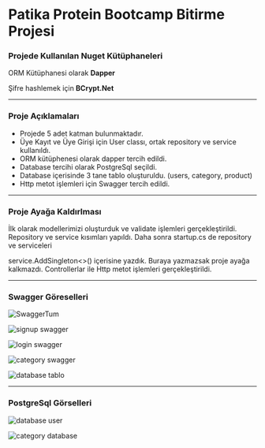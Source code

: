 # Patika Protein Bootcamp Bitirme Projesi

### Projede Kullanılan Nuget Kütüphaneleri
ORM Kütüphanesi olarak **Dapper**


Şifre hashlemek için **BCrypt.Net**
******
### Proje Açıklamaları
* Projede 5 adet katman bulunmaktadır.
* Üye Kayıt ve Üye Girişi için User classı, ortak repository ve service kullanıldı.
* ORM kütüphenesi olarak dapper tercih edildi.
* Database tercihi olarak PostgreSql seçildi.
* Database içerisinde 3 tane tablo oluşturuldu. (users, category, product)
* Http metot işlemleri için Swagger tercih edildi.

*******
### Proje Ayağa Kaldırlması

İlk olarak modellerimizi oluşturduk ve validate işlemleri gerçekleştirildi. Repository ve service kısımları yapıldı. Daha sonra startup.cs de repository ve serviceleri

service.AddSingleton<>() içerisine yazdık. Buraya yazmazsak proje ayağa kalkmazdı. Controllerlar ile Http metot işlemleri gerçekleştirildi.

*******
### Swagger Göreselleri


![SwaggerTum](https://user-images.githubusercontent.com/83821699/185810542-c87fa457-796b-4ffc-8da0-2f7e1db5c8aa.PNG)



![signup swagger](https://user-images.githubusercontent.com/83821699/185810740-3e680ef8-e526-4739-af00-bba925326bd9.PNG)


![login swagger](https://user-images.githubusercontent.com/83821699/185810810-32e4433f-ef4c-4d5d-b7a9-87ae48cf4554.PNG)


![category swagger](https://user-images.githubusercontent.com/83821699/185810822-dc2a40b7-4da8-427c-b0ed-46ee06600bce.PNG)
 
 
![database tablo](https://user-images.githubusercontent.com/83821699/185811946-6146108a-f642-433b-8a1b-ddf1e8a8a18a.PNG)

*****

### PostgreSql Görselleri

![database user](https://user-images.githubusercontent.com/83821699/185810860-f2db9153-1570-4753-92f2-98544553cd5d.PNG)


![category database](https://user-images.githubusercontent.com/83821699/185811386-e95c3a30-e752-4a91-82a0-eafa11b19556.PNG)


